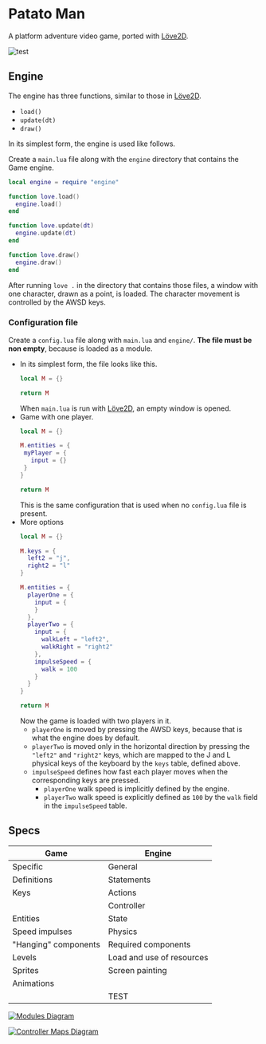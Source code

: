 # Patato Man
A platform adventure video game, ported with [Löve2D](https://love2d.org/).

![test](https://github.com/fbosio/patato/workflows/test/badge.svg)


## Engine
The engine has three functions, similar to those in [Löve2D](https://love2d.org/).

* `load()`
* `update(dt)`
* `draw()`

In its simplest form, the engine is used like follows.

Create a `main.lua` file along with the `engine` directory that contains the Game engine.
```lua
local engine = require "engine"

function love.load()
  engine.load()
end

function love.update(dt)
  engine.update(dt)
end

function love.draw()
  engine.draw()
end
```

After running `love .` in the directory that contains those files, a window with one character, drawn as a point, is loaded.
The character movement is controlled by the AWSD keys.

### Configuration file
Create a `config.lua` file along with `main.lua` and `engine/`.
**The file must be non empty**, because is loaded as a module.

* In its simplest form, the file looks like this.
  ```lua
  local M = {}

  return M
  ```
  When `main.lua` is run with [Löve2D](https://love2d.org/), an empty window is opened.
* Game with one player.
   ```lua
  local M = {}
  
  M.entities = {
    myPlayer = {
      input = {}
    }
  }
  
  return M
  ```
  This is the same configuration that is used when no `config.lua` file is present.
* More options
  ```lua
  local M = {}

  M.keys = {
    left2 = "j",
    right2 = "l"
  }

  M.entities = {
    playerOne = {
      input = {
      }
    },
    playerTwo = {
      input = {
        walkLeft = "left2",
        walkRight = "right2"
      },
      impulseSpeed = {
        walk = 100
      }
    }
  }

  return M
  ```
  Now the game is loaded with two players in it.
  - `playerOne` is moved by pressing the AWSD keys, because that is what the engine does by default.
  - `playerTwo` is moved only in the horizontal direction by pressing the `"left2"` and `"right2"` keys, which are mapped to the J and L physical keys of the keyboard by the `keys` table, defined above.
  - `impulseSpeed` defines how fast each player moves when the corresponding keys are pressed.
    + `playerOne` walk speed is implicitly defined by the engine.
    + `playerTwo` walk speed is explicitly defined as `100` by the `walk` field in the `impulseSpeed` table.


## Specs
| Game | Engine  |
|------|---------|
| Specific | General |
| Definitions | Statements |
| Keys | Actions |
|      | Controller |
| Entities | State |
| Speed impulses | Physics |
| "Hanging" components |  Required components |
| Levels | Load and use of resources |
| Sprites | Screen painting |
| Animations |  |
| | TEST |

[![Modules Diagram](http://www.plantuml.com/plantuml/png/SoWkIImgAStDuKhEpot8pqlDAr78oIzBHUAcvgLdvgMYo2Ucf1PnSK4a5FJqx21Q47oO4eVKl1IWsG00)](http://www.plantuml.com/plantuml/uml/SoWkIImgAStDuKhEpot8pqlDAr78oIzBHUAcvgLdvgMYo2Ucf1PnSK4a5FJqx21Q47oO4eVKl1IWsG00)

[![Controller Maps Diagram](http://www.plantuml.com/plantuml/png/TP1BJiCm48RtSufPGaIxwBvLzo0MtC1ANMewViWU1oAKksDFRLIfoYhv7_c_sCV4AdAs1AEtmJlj64VlE7eY7V4NqAg0Lpsd-ex3C9bIL_Igvs70_Q4uuJ8dCpQhT4YV6R5cggXeFYyiwjIodQYldksg8i3bXZ8kPEumDRBnxbrPtM4TtrZVYgvlmYkfW9lv8TXY2kD__JQuEj-Sn-bpTfBWq_I2wHcdxG_kSPEsjONQdUwnwn_SznTO0EHYDuTsQf276Er7uLYwsT8V)](http://www.plantuml.com/plantuml/uml/TP1BJiCm48RtSufPGaIxwBvLzo0MtC1ANMewViWU1oAKksDFRLIfoYhv7_c_sCV4AdAs1AEtmJlj64VlE7eY7V4NqAg0Lpsd-ex3C9bIL_Igvs70_Q4uuJ8dCpQhT4YV6R5cggXeFYyiwjIodQYldksg8i3bXZ8kPEumDRBnxbrPtM4TtrZVYgvlmYkfW9lv8TXY2kD__JQuEj-Sn-bpTfBWq_I2wHcdxG_kSPEsjONQdUwnwn_SznTO0EHYDuTsQf276Er7uLYwsT8V)
